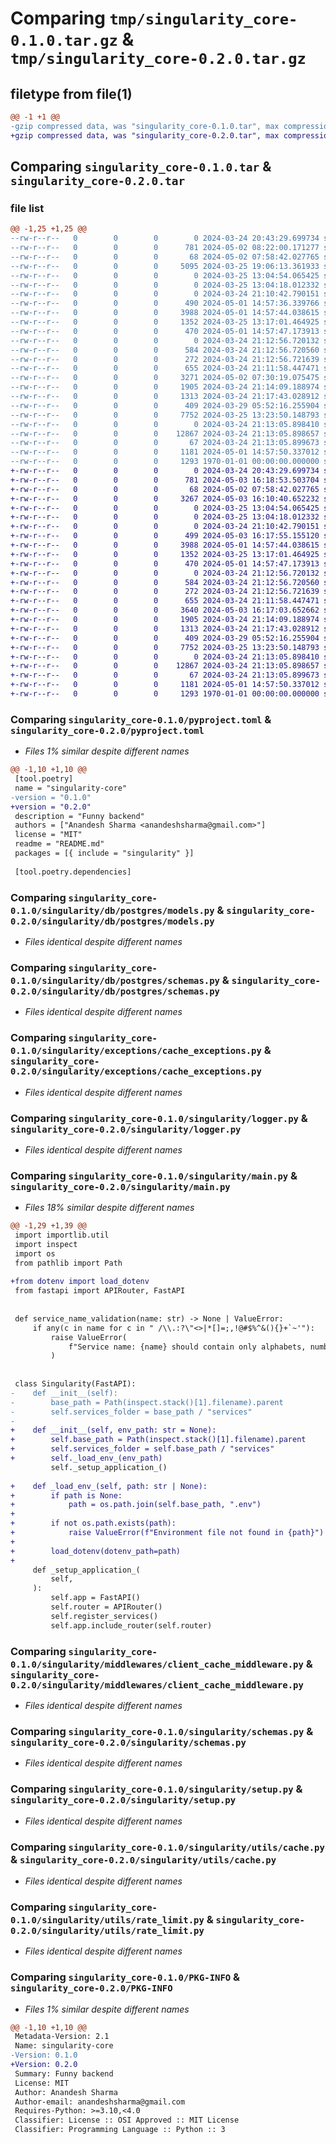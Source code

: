 # Comparing `tmp/singularity_core-0.1.0.tar.gz` & `tmp/singularity_core-0.2.0.tar.gz`

## filetype from file(1)

```diff
@@ -1 +1 @@
-gzip compressed data, was "singularity_core-0.1.0.tar", max compression
+gzip compressed data, was "singularity_core-0.2.0.tar", max compression
```

## Comparing `singularity_core-0.1.0.tar` & `singularity_core-0.2.0.tar`

### file list

```diff
@@ -1,25 +1,25 @@
--rw-r--r--   0        0        0        0 2024-03-24 20:43:29.699734 singularity_core-0.1.0/README.md
--rw-r--r--   0        0        0      781 2024-05-02 08:22:00.171277 singularity_core-0.1.0/pyproject.toml
--rw-r--r--   0        0        0       68 2024-05-02 07:58:42.027765 singularity_core-0.1.0/singularity/__init__.py
--rw-r--r--   0        0        0     5095 2024-03-25 19:06:13.361933 singularity_core-0.1.0/singularity/config.py
--rw-r--r--   0        0        0        0 2024-03-25 13:04:54.065425 singularity_core-0.1.0/singularity/db/__init__.py
--rw-r--r--   0        0        0        0 2024-03-25 13:04:18.012332 singularity_core-0.1.0/singularity/db/mongo/__init__.py
--rw-r--r--   0        0        0        0 2024-03-24 21:10:42.790151 singularity_core-0.1.0/singularity/db/postgres/__init__.py
--rw-r--r--   0        0        0      490 2024-05-01 14:57:36.339766 singularity_core-0.1.0/singularity/db/postgres/main.py
--rw-r--r--   0        0        0     3988 2024-05-01 14:57:44.038615 singularity_core-0.1.0/singularity/db/postgres/models.py
--rw-r--r--   0        0        0     1352 2024-03-25 13:17:01.464925 singularity_core-0.1.0/singularity/db/postgres/schemas.py
--rw-r--r--   0        0        0      470 2024-05-01 14:57:47.173913 singularity_core-0.1.0/singularity/db/postgres/transactional.py
--rw-r--r--   0        0        0        0 2024-03-24 21:12:56.720132 singularity_core-0.1.0/singularity/exceptions/__init__.py
--rw-r--r--   0        0        0      584 2024-03-24 21:12:56.720560 singularity_core-0.1.0/singularity/exceptions/cache_exceptions.py
--rw-r--r--   0        0        0      272 2024-03-24 21:12:56.721639 singularity_core-0.1.0/singularity/exceptions/http_exceptions.py
--rw-r--r--   0        0        0      655 2024-03-24 21:11:58.447471 singularity_core-0.1.0/singularity/logger.py
--rw-r--r--   0        0        0     3271 2024-05-02 07:30:19.075475 singularity_core-0.1.0/singularity/main.py
--rw-r--r--   0        0        0     1905 2024-03-24 21:14:09.188974 singularity_core-0.1.0/singularity/middlewares/client_cache_middleware.py
--rw-r--r--   0        0        0     1313 2024-03-24 21:17:43.028912 singularity_core-0.1.0/singularity/schemas.py
--rw-r--r--   0        0        0      409 2024-03-29 05:52:16.255904 singularity_core-0.1.0/singularity/service.py
--rw-r--r--   0        0        0     7752 2024-03-25 13:23:50.148793 singularity_core-0.1.0/singularity/setup.py
--rw-r--r--   0        0        0        0 2024-03-24 21:13:05.898410 singularity_core-0.1.0/singularity/utils/__init__.py
--rw-r--r--   0        0        0    12867 2024-03-24 21:13:05.898657 singularity_core-0.1.0/singularity/utils/cache.py
--rw-r--r--   0        0        0       67 2024-03-24 21:13:05.899673 singularity_core-0.1.0/singularity/utils/queue.py
--rw-r--r--   0        0        0     1181 2024-05-01 14:57:50.337012 singularity_core-0.1.0/singularity/utils/rate_limit.py
--rw-r--r--   0        0        0     1293 1970-01-01 00:00:00.000000 singularity_core-0.1.0/PKG-INFO
+-rw-r--r--   0        0        0        0 2024-03-24 20:43:29.699734 singularity_core-0.2.0/README.md
+-rw-r--r--   0        0        0      781 2024-05-03 16:18:53.503704 singularity_core-0.2.0/pyproject.toml
+-rw-r--r--   0        0        0       68 2024-05-02 07:58:42.027765 singularity_core-0.2.0/singularity/__init__.py
+-rw-r--r--   0        0        0     3267 2024-05-03 16:10:40.652232 singularity_core-0.2.0/singularity/config.py
+-rw-r--r--   0        0        0        0 2024-03-25 13:04:54.065425 singularity_core-0.2.0/singularity/db/__init__.py
+-rw-r--r--   0        0        0        0 2024-03-25 13:04:18.012332 singularity_core-0.2.0/singularity/db/mongo/__init__.py
+-rw-r--r--   0        0        0        0 2024-03-24 21:10:42.790151 singularity_core-0.2.0/singularity/db/postgres/__init__.py
+-rw-r--r--   0        0        0      499 2024-05-03 16:17:55.155120 singularity_core-0.2.0/singularity/db/postgres/main.py
+-rw-r--r--   0        0        0     3988 2024-05-01 14:57:44.038615 singularity_core-0.2.0/singularity/db/postgres/models.py
+-rw-r--r--   0        0        0     1352 2024-03-25 13:17:01.464925 singularity_core-0.2.0/singularity/db/postgres/schemas.py
+-rw-r--r--   0        0        0      470 2024-05-01 14:57:47.173913 singularity_core-0.2.0/singularity/db/postgres/transactional.py
+-rw-r--r--   0        0        0        0 2024-03-24 21:12:56.720132 singularity_core-0.2.0/singularity/exceptions/__init__.py
+-rw-r--r--   0        0        0      584 2024-03-24 21:12:56.720560 singularity_core-0.2.0/singularity/exceptions/cache_exceptions.py
+-rw-r--r--   0        0        0      272 2024-03-24 21:12:56.721639 singularity_core-0.2.0/singularity/exceptions/http_exceptions.py
+-rw-r--r--   0        0        0      655 2024-03-24 21:11:58.447471 singularity_core-0.2.0/singularity/logger.py
+-rw-r--r--   0        0        0     3640 2024-05-03 16:17:03.652662 singularity_core-0.2.0/singularity/main.py
+-rw-r--r--   0        0        0     1905 2024-03-24 21:14:09.188974 singularity_core-0.2.0/singularity/middlewares/client_cache_middleware.py
+-rw-r--r--   0        0        0     1313 2024-03-24 21:17:43.028912 singularity_core-0.2.0/singularity/schemas.py
+-rw-r--r--   0        0        0      409 2024-03-29 05:52:16.255904 singularity_core-0.2.0/singularity/service.py
+-rw-r--r--   0        0        0     7752 2024-03-25 13:23:50.148793 singularity_core-0.2.0/singularity/setup.py
+-rw-r--r--   0        0        0        0 2024-03-24 21:13:05.898410 singularity_core-0.2.0/singularity/utils/__init__.py
+-rw-r--r--   0        0        0    12867 2024-03-24 21:13:05.898657 singularity_core-0.2.0/singularity/utils/cache.py
+-rw-r--r--   0        0        0       67 2024-03-24 21:13:05.899673 singularity_core-0.2.0/singularity/utils/queue.py
+-rw-r--r--   0        0        0     1181 2024-05-01 14:57:50.337012 singularity_core-0.2.0/singularity/utils/rate_limit.py
+-rw-r--r--   0        0        0     1293 1970-01-01 00:00:00.000000 singularity_core-0.2.0/PKG-INFO
```

### Comparing `singularity_core-0.1.0/pyproject.toml` & `singularity_core-0.2.0/pyproject.toml`

 * *Files 1% similar despite different names*

```diff
@@ -1,10 +1,10 @@
 [tool.poetry]
 name = "singularity-core"
-version = "0.1.0"
+version = "0.2.0"
 description = "Funny backend"
 authors = ["Anandesh Sharma <anandeshsharma@gmail.com>"]
 license = "MIT"
 readme = "README.md"
 packages = [{ include = "singularity" }]
 
 [tool.poetry.dependencies]
```

### Comparing `singularity_core-0.1.0/singularity/db/postgres/models.py` & `singularity_core-0.2.0/singularity/db/postgres/models.py`

 * *Files identical despite different names*

### Comparing `singularity_core-0.1.0/singularity/db/postgres/schemas.py` & `singularity_core-0.2.0/singularity/db/postgres/schemas.py`

 * *Files identical despite different names*

### Comparing `singularity_core-0.1.0/singularity/exceptions/cache_exceptions.py` & `singularity_core-0.2.0/singularity/exceptions/cache_exceptions.py`

 * *Files identical despite different names*

### Comparing `singularity_core-0.1.0/singularity/logger.py` & `singularity_core-0.2.0/singularity/logger.py`

 * *Files identical despite different names*

### Comparing `singularity_core-0.1.0/singularity/main.py` & `singularity_core-0.2.0/singularity/main.py`

 * *Files 18% similar despite different names*

```diff
@@ -1,29 +1,39 @@
 import importlib.util
 import inspect
 import os
 from pathlib import Path
 
+from dotenv import load_dotenv
 from fastapi import APIRouter, FastAPI
 
 
 def service_name_validation(name: str) -> None | ValueError:
     if any(c in name for c in " /\\.:?\"<>|*[]=;,!@#$%^&(){}+`~'"):
         raise ValueError(
             f"Service name: {name} should contain only alphabets, numbers, and underscores."
         )
 
 
 class Singularity(FastAPI):
-    def __init__(self):
-        base_path = Path(inspect.stack()[1].filename).parent
-        self.services_folder = base_path / "services"
-
+    def __init__(self, env_path: str = None):
+        self.base_path = Path(inspect.stack()[1].filename).parent
+        self.services_folder = self.base_path / "services"
+        self._load_env_(env_path)
         self._setup_application_()
 
+    def _load_env_(self, path: str | None):
+        if path is None:
+            path = os.path.join(self.base_path, ".env")
+
+        if not os.path.exists(path):
+            raise ValueError(f"Environment file not found in {path}")
+
+        load_dotenv(dotenv_path=path)
+
     def _setup_application_(
         self,
     ):
         self.app = FastAPI()
         self.router = APIRouter()
         self.register_services()
         self.app.include_router(self.router)
```

### Comparing `singularity_core-0.1.0/singularity/middlewares/client_cache_middleware.py` & `singularity_core-0.2.0/singularity/middlewares/client_cache_middleware.py`

 * *Files identical despite different names*

### Comparing `singularity_core-0.1.0/singularity/schemas.py` & `singularity_core-0.2.0/singularity/schemas.py`

 * *Files identical despite different names*

### Comparing `singularity_core-0.1.0/singularity/setup.py` & `singularity_core-0.2.0/singularity/setup.py`

 * *Files identical despite different names*

### Comparing `singularity_core-0.1.0/singularity/utils/cache.py` & `singularity_core-0.2.0/singularity/utils/cache.py`

 * *Files identical despite different names*

### Comparing `singularity_core-0.1.0/singularity/utils/rate_limit.py` & `singularity_core-0.2.0/singularity/utils/rate_limit.py`

 * *Files identical despite different names*

### Comparing `singularity_core-0.1.0/PKG-INFO` & `singularity_core-0.2.0/PKG-INFO`

 * *Files 1% similar despite different names*

```diff
@@ -1,10 +1,10 @@
 Metadata-Version: 2.1
 Name: singularity-core
-Version: 0.1.0
+Version: 0.2.0
 Summary: Funny backend
 License: MIT
 Author: Anandesh Sharma
 Author-email: anandeshsharma@gmail.com
 Requires-Python: >=3.10,<4.0
 Classifier: License :: OSI Approved :: MIT License
 Classifier: Programming Language :: Python :: 3
```

